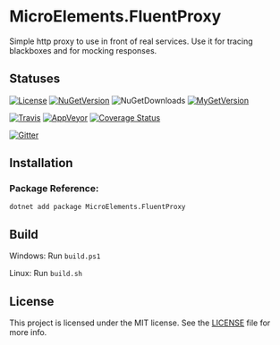 # MicroElements.FluentProxy
Simple http proxy to use in front of real services. Use it for tracing blackboxes and for mocking responses.

## Statuses
[![License](https://img.shields.io/github/license/micro-elements/MicroElements.FluentProxy.svg)](https://raw.githubusercontent.com/micro-elements/MicroElements.FluentProxy/master/LICENSE)
[![NuGetVersion](https://img.shields.io/nuget/v/MicroElements.FluentProxy.svg)](https://www.nuget.org/packages/MicroElements.FluentProxy)
![NuGetDownloads](https://img.shields.io/nuget/dt/MicroElements.FluentProxy.svg)
[![MyGetVersion](https://img.shields.io/myget/micro-elements/v/MicroElements.FluentProxy.svg)](https://www.myget.org/feed/micro-elements/package/nuget/MicroElements.FluentProxy)

[![Travis](https://img.shields.io/travis/micro-elements/MicroElements.FluentProxy/master.svg?logo=travis)](https://travis-ci.org/micro-elements/MicroElements.FluentProxy)
[![AppVeyor](https://img.shields.io/appveyor/ci/micro-elements/microelements-fluentproxy.svg?logo=appveyor)](https://ci.appveyor.com/project/micro-elements/microelements-fluentproxy)
[![Coverage Status](https://img.shields.io/coveralls/micro-elements/MicroElements.FluentProxy.svg)](https://coveralls.io/r/micro-elements/MicroElements.FluentProxy)

[![Gitter](https://img.shields.io/gitter/room/micro-elements/MicroElements.FluentProxy.svg)](https://gitter.im/micro-elements/MicroElements.FluentProxy)

## Installation

### Package Reference:

```
dotnet add package MicroElements.FluentProxy
```

## Build
Windows: Run `build.ps1`

Linux: Run `build.sh`

## License
This project is licensed under the MIT license. See the [LICENSE] file for more info.


[LICENSE]: https://raw.githubusercontent.com/micro-elements/MicroElements.FluentProxy/master/LICENSE
